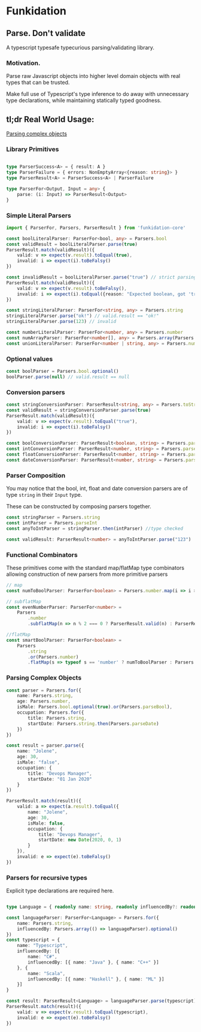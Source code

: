 # Funkidation

## Parse. Don't validate

A typescript typesafe typecurious parsing/validating library.

### Motivation.
Parse raw Javascript objects into higher level domain objects with real types that can be trusted.

Make full use of Typescript's type inference to do away with unnecessary type declarations, while maintaining statically typed goodness.


## tl;dr Real World Usage:
[Parsing complex objects](#parsing-complex-objects)


### Library Primitives
```typescript

type ParserSuccess<A> = { result: A }
type ParserFailure = { errors: NonEmptyArray<{reason: string}> }
type ParserResult<A> = ParserSuccess<A> | ParserFailure

type ParserFor<Output, Input = any> {
    parse: (i: Input) => ParserResult<Output>
}
```

### Simple Literal Parsers
```typescript
import { ParserFor, Parsers, ParserResult } from 'funkidation-core'

const boolLiteralParser: ParserFor<bool, any> = Parsers.bool
const validResult = boolLiteralParser.parse(true)
ParserResult.match(validResult)({
    valid: v => expect(v.result).toEqual(true),
    invalid: i => expect(i).toBeFalsy()
})

const invalidResult = boolLiteralParser.parse("true") // strict parsing. This will fail
ParserResult.match(validResult)({
    valid: v => expect(v.result).toBeFalsy(),
    invalid: i => expect(i).toEqual({reason: "Expected boolean, got 'true'"})
})

const stringLiteralParser: ParserFor<string, any> = Parsers.string
stringLiteralParser.parse("ok!") // valid.result == "ok!"
stringLiteralParser.parse(123) // invalid

const numberLiteralParser: ParserFor<number, any> = Parsers.number
const numArrayParser: ParserFor<number[], any> = Parsers.array(Parsers.number)
const unionLiteralParser: ParserFor<number | string, any> = Parsers.number.or(Parsers.string)
```

### Optional values
```typescript
const boolParser = Parsers.bool.optional()
boolParser.parse(null) // valid.result == null
```

### Conversion parsers
```typescript
const stringConversionParser: ParserResult<string, any> = Parsers.toString
const validResult = stringConversionParser.parse(true)
ParserResult.match(validResult)({
    valid: v => expect(v.result).toEqual("true"),
    invalid: i => expect(i).toBeFalsy()
})

const boolConversionParser: ParserResult<boolean, string> = Parsers.parseBool
const intConversionParser: ParserResult<number, string> = Parsers.parseInt
const floatConversionParser: ParserResult<number, string> = Parsers.parseFloat
const dateConversionParser: ParserResult<number, string> = Parsers.parseDate
```

### Parser Composition
You may notice that the bool, int, float and date conversion parsers are of type `string` in their `Input` type.

These can be constructed by composing parsers together.

```typescript
const stringParser = Parsers.string
const intParser = Parsers.parseInt
const anyToIntParser = stringParser.then(intParser) //type checked

const validResult: ParserResult<number> = anyToIntParser.parse("123")

```

### Functional Combinators

These primitives come with the standard map/flatMap type combinators allowing construction of new parsers from more primitive parsers
```typescript
// map
const numToBoolParser: ParserFor<boolean> = Parsers.number.map(i => i > 0)

// subflatMap
const evenNumberParser: ParserFor<number> = 
    Parsers
        .number
        .subflatMap(n => n % 2 === 0 ? ParserResult.valid(n) : ParserResult.invalid(cons({reason: `Expected an even number. Got ${n}` })))

//flatMap
const smartBoolParser: ParserFor<boolean> = 
    Parsers
        .string
        .or(Parsers.number)
        .flatMap(s => typeof s == 'number' ? numToBoolParser : Parsers.parseBool)

```

### Parsing Complex Objects
```typescript
const parser = Parsers.for({
    name: Parsers.string,
    age: Parsers.number,
    isMale: Parsers.bool.optional(true).or(Parsers.parseBool),
    occupation: Parsers.for({
        title: Parsers.string,
        startDate: Parsers.string.then(Parsers.parseDate)
    })
})

const result = parser.parse({
    name: "Jolene",
    age: 30,
    isMale: "false",
    occupation: {
        title: "Devops Manager",
        startDate: "01 Jan 2020"
    }
})

ParserResult.match(result)({
    valid: a => expect(a.result).toEqual({
        name: "Jolene",
        age: 30,
        isMale: false,
        occupation: {
            title: "Devops Manager",
            startDate: new Date(2020, 0, 1)
        }
    }),
    invalid: e => expect(e).toBeFalsy()
})

```

### Parsers for recursive types

Explicit type declarations are required here.

```typescript

type Language = { readonly name: string, readonly influencedBy?: readonly Language[] }

const languageParser: ParserFor<Language> = Parsers.for({
    name: Parsers.string,
    influencedBy: Parsers.array(() => languageParser).optional()
})
const typescript = {
    name: "Typescript",
    influencedBy: [{
        name: "C#",
        influencedBy: [{ name: "Java" }, { name: "C++" }]
    }, {
        name: "Scala",
        influencedBy: [{ name: "Haskell" }, { name: "ML" }]
    }]
}

const result: ParserResult<Language> = languageParser.parse(typescript)
ParserResult.match(result)({
    valid: v => expect(v.result).toEqual(typescript),
    invalid: e => expect(e).toBeFalsy()
})
```
